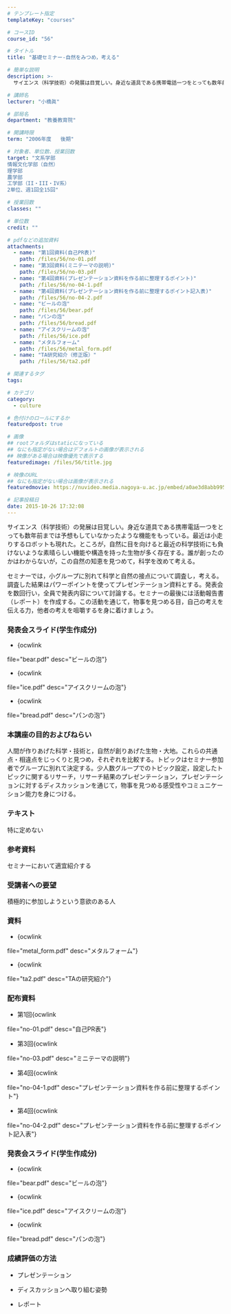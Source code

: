 ```yaml
---
# テンプレート指定
templateKey: "courses"

# コースID
course_id: "56"

# タイトル
title: "基礎セミナー-自然をみつめ，考える"

# 簡単な説明
description: >-
  サイエンス（科学技術）の発展は目覚しい。身近な道具である携帯電話一つをとっても数年前までは予想もしていなかったような機能をもっている。最近は小走りするロボットも現れた。ところが，自然に目を向けると最近...

# 講師名
lecturer: "小橋眞"

# 部局名
department: "教養教育院"

# 開講時限
term: "2006年度	後期"

# 対象者、単位数、授業回数
target: "文系学部
情報文化学部（自然）
理学部
農学部
工学部（II・III・IV系）
2単位、週1回全15回"

# 授業回数
classes: ""

# 単位数
credit: ""

# pdfなどの追加資料
attachments: 
  - name: "第1回資料(自己PR表)" 
    path: /files/56/no-01.pdf
  - name: "第3回資料(ミニテーマの説明)" 
    path: /files/56/no-03.pdf
  - name: "第4回資料(プレゼンテーション資料を作る前に整理するポイント)" 
    path: /files/56/no-04-1.pdf
  - name: "第4回資料(プレゼンテーション資料を作る前に整理するポイント記入表)" 
    path: /files/56/no-04-2.pdf
  - name: "ビールの泡" 
    path: /files/56/bear.pdf
  - name: "パンの泡" 
    path: /files/56/bread.pdf
  - name: "アイスクリームの泡" 
    path: /files/56/ice.pdf
  - name: "メタルフォーム" 
    path: /files/56/metal_form.pdf
  - name: "TA研究紹介（修正版）" 
    path: /files/56/ta2.pdf

# 関連するタグ
tags:

# カテゴリ
category:
  - culture

# 色付けのロールにするか
featuredpost: true

# 画像
## rootフォルダはstaticになっている
## なにも指定がない場合はデフォルトの画像が表示される
## 映像がある場合は映像優先で表示する
featuredimage: /files/56/title.jpg

# 映像のURL
## なにも指定がない場合は画像が表示される
featuredmovie: https://nuvideo.media.nagoya-u.ac.jp/embed/a0ae3d8abb995bec59faae0c41fdd486e08d9d1f

# 記事投稿日
date: 2015-10-26 17:32:08
---
```


サイエンス（科学技術）の発展は目覚しい。身近な道具である携帯電話一つをとっても数年前までは予想もしていなかったような機能をもっている。最近は小走りするロボットも現れた。ところが，自然に目を向けると最近の科学技術にも負けないような素晴らしい機能や構造を持った生物が多く存在する。誰が創ったのかはわからないが，この自然の知恵を見つめて，科学を改めて考える。

セミナーでは，小グループに別れて科学と自然の接点について調査し，考える。調査した結果はパワーポイントを使ってプレゼンテーション資料とする。発表会を数回行い，全員で発表内容について討論する。セミナーの最後には活動報告書（レポート）を作成する。この活動を通じて，物事を見つめる目，自己の考えを伝える力，他者の考えを咀嚼するを身に着けましょう。

### 発表会スライド(学生作成分)

* {ocwlink

file="bear.pdf" desc="ビールの泡"}

* {ocwlink

file="ice.pdf" desc="アイスクリームの泡"}

* {ocwlink

file="bread.pdf" desc="パンの泡"}

### 本講座の目的およびねらい

人間が作りあげた科学・技術と，自然が創りあげた生物・大地。これらの共通点・相違点をじっくりと見つめ，それぞれを比較する。トピックはセミナー参加者でグループに別れて決定する。少人数グループでのトピック設定，設定したトピックに関するリサーチ，リサーチ結果のプレゼンテーション，プレゼンテーションに対するディスカッションを通じて，物事を見つめる感受性やコミュニケーション能力を身につける。

### テキスト

特に定めない

### 参考資料

セミナーにおいて適宜紹介する

### 受講者への要望

積極的に参加しようという意欲のある人

### 資料

* {ocwlink

file="metal_form.pdf" desc="メタルフォーム"}

* {ocwlink

file="ta2.pdf" desc="TAの研究紹介"}

### 配布資料

* 第1回{ocwlink

file="no-01.pdf" desc="自己PR表"}

* 第3回{ocwlink

file="no-03.pdf" desc="ミニテーマの説明"}

* 第4回{ocwlink

file="no-04-1.pdf" desc="プレゼンテーション資料を作る前に整理するポイント"}

* 第4回{ocwlink

file="no-04-2.pdf" desc="プレゼンテーション資料を作る前に整理するポイント記入表"}

### 発表会スライド(学生作成分)

* {ocwlink

file="bear.pdf" desc="ビールの泡"}

* {ocwlink

file="ice.pdf" desc="アイスクリームの泡"}

* {ocwlink

file="bread.pdf" desc="パンの泡"}

### 成績評価の方法

* プレゼンテーション

* ディスカッションへ取り組む姿勢

* レポート

